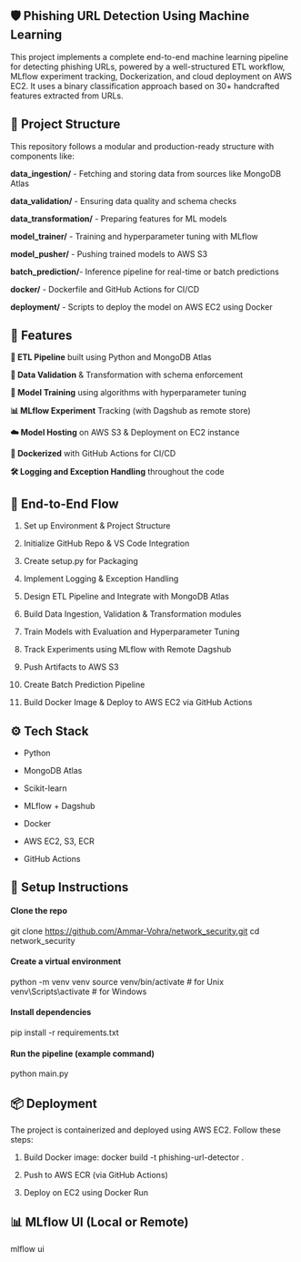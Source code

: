 ## 🛡️ Phishing URL Detection Using Machine Learning
This project implements a complete end-to-end machine learning pipeline for detecting phishing URLs, powered by a well-structured ETL workflow, MLflow experiment tracking, Dockerization, and cloud deployment on AWS EC2. It uses a binary classification approach based on 30+ handcrafted features extracted from URLs.

## 📁 Project Structure
This repository follows a modular and production-ready structure with components like:

**data_ingestion/** - Fetching and storing data from sources like MongoDB Atlas

**data_validation/** - Ensuring data quality and schema checks

**data_transformation/** - Preparing features for ML models

**model_trainer/** - Training and hyperparameter tuning with MLflow

**model_pusher/** - Pushing trained models to AWS S3

**batch_prediction/**- Inference pipeline for real-time or batch predictions

**docker/** - Dockerfile and GitHub Actions for CI/CD

**deployment/** - Scripts to deploy the model on AWS EC2 using Docker

## 🧪 Features
**🔁 ETL Pipeline** built using Python and MongoDB Atlas

**🧹 Data Validation** & Transformation with schema enforcement

**🤖 Model Training** using algorithms with hyperparameter tuning

**📊 MLflow Experiment** Tracking (with Dagshub as remote store)

**☁️ Model Hosting** on AWS S3 & Deployment on EC2 instance

**🐳 Dockerized** with GitHub Actions for CI/CD

**🛠️ Logging and Exception Handling** throughout the code

## 🚀 End-to-End Flow
1. Set up Environment & Project Structure

2. Initialize GitHub Repo & VS Code Integration

3. Create setup.py for Packaging

4. Implement Logging & Exception Handling

5. Design ETL Pipeline and Integrate with MongoDB Atlas

6. Build Data Ingestion, Validation & Transformation modules

7. Train Models with Evaluation and Hyperparameter Tuning

8. Track Experiments using MLflow with Remote Dagshub

9. Push Artifacts to AWS S3

10. Create Batch Prediction Pipeline

11. Build Docker Image & Deploy to AWS EC2 via GitHub Actions

## ⚙️ Tech Stack
- Python

- MongoDB Atlas

- Scikit-learn

- MLflow + Dagshub

- Docker

- AWS EC2, S3, ECR

- GitHub Actions

## 🧰 Setup Instructions

#### Clone the repo
git clone https://github.com/Ammar-Vohra/network_security.git
cd network_security

#### Create a virtual environment
python -m venv venv
source venv/bin/activate  # for Unix
venv\Scripts\activate     # for Windows

#### Install dependencies
pip install -r requirements.txt

#### Run the pipeline (example command)
python main.py


## 📦 Deployment

The project is containerized and deployed using AWS EC2. Follow these steps:

1. Build Docker image:
        docker build -t phishing-url-detector .

2. Push to AWS ECR (via GitHub Actions)

3. Deploy on EC2 using Docker Run

## 📊 MLflow UI (Local or Remote)
mlflow ui



